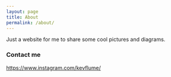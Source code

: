 ```yaml
---
layout: page
title: About
permalink: /about/
---
```


Just a website for me to share some cool pictures and diagrams.

[comment]: <> (### More Information)

[comment]: <> (A place to include any other types of information that you'd like to include about yourself.)

### Contact me

https://www.instagram.com/kevflume/
